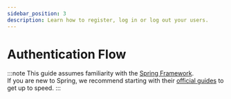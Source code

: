 ```yaml
---
sidebar_position: 3
description: Learn how to register, log in or log out your users.
---
```


# Authentication Flow

:::note
This guide assumes familiarity with the [Spring Framework](https://spring.io).  
If you are new to Spring, we recommend starting with their [official guides](https://spring.io/quickstart) to get up to speed.
:::
